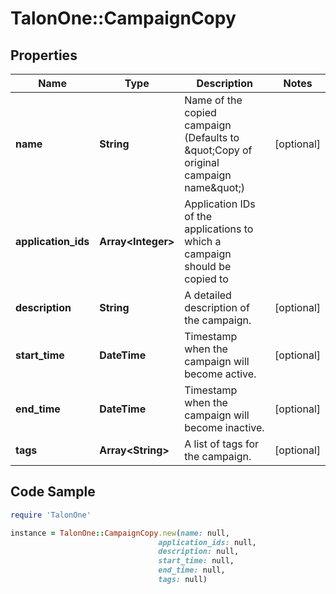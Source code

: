 # TalonOne::CampaignCopy

## Properties

Name | Type | Description | Notes
------------ | ------------- | ------------- | -------------
**name** | **String** | Name of the copied campaign (Defaults to \&quot;Copy of original campaign name\&quot;) | [optional] 
**application_ids** | **Array&lt;Integer&gt;** | Application IDs of the applications to which a campaign should be copied to | 
**description** | **String** | A detailed description of the campaign. | [optional] 
**start_time** | **DateTime** | Timestamp when the campaign will become active. | [optional] 
**end_time** | **DateTime** | Timestamp when the campaign will become inactive. | [optional] 
**tags** | **Array&lt;String&gt;** | A list of tags for the campaign. | [optional] 

## Code Sample

```ruby
require 'TalonOne'

instance = TalonOne::CampaignCopy.new(name: null,
                                 application_ids: null,
                                 description: null,
                                 start_time: null,
                                 end_time: null,
                                 tags: null)
```


